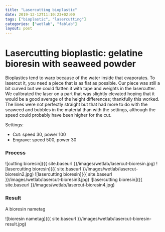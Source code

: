 ```yaml
---
title: "Lasercutting bioplastic"
date: 2019-12-12T11:10:23+02:00
tags: ["bioplastic", "lasercutting"]
categories: ["wetlab", "fablab"]
layout: post
---
```


# Lasercutting bioplastic: gelatine bioresin with seaweed powder
Bioplastics tend to warp because of the water inside that evaporates. To lasercut it, you need a piece that is as flat as possible. Our piece was still a bit curved but we could flatten it with tape and weights in the lasercutter. We calibrated the laser on a part that was slightly elevated hoping that it would be a good average of the height differences; thankfully this worked. The lines were not perfectly straight but that had more to do with the seaweed and bubbles in the material than with the settings, although the speed could probably have been higher for the cut.

Settings:
- Cut: speed 30, power 100
- Engrave: speed 500, power 30

### Process
![cutting bioresin]({{ site.baseurl }}/images/wetlab/lasercut-bioresin.jpg)
![lasercutting bioresin]({{ site.baseurl }}/images/wetlab/lasercut-bioresin2.jpg)
![lasercutting bioresin]({{ site.baseurl }}/images/wetlab/lasercut-bioresin3.jpg)
![lasercutting bioresin]({{ site.baseurl }}/images/wetlab/lasercut-bioresin4.jpg)

### Result
A bioresin nametag

![bioresin nametag]({{ site.baseurl }}/images/wetlab/lasercut-bioresin-result.jpg)
